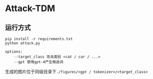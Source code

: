 # Attack-TDM

## 运行方式
```
pip install -r requirements.txt
python attack.py
```

```
options:
    --target_class 攻击类别 <cat / car / ...>
    --gpt 使用gpt-4产生候选词
```

生成的图片位于同级目录下`./figures/<gpt / tokenizer>/<target_class>`
